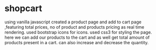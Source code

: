 # shopcart
using vanilla javascript created a product page and add to cart page ,featuring total prices, no of product and products pricing as real time rendering.
used bootstrap icons for icons.
used css3 for styling the page.
here we can add our products to the cart and as well get total amount of products present in a cart. can also increase and decrease the quantity.
